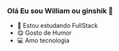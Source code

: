 ### Olá Eu sou William ou ginshik 👋
- 🌱 Estou estudando FullStack
- 😋 Gosto de Humor
- 💻 Amo tecnologia
